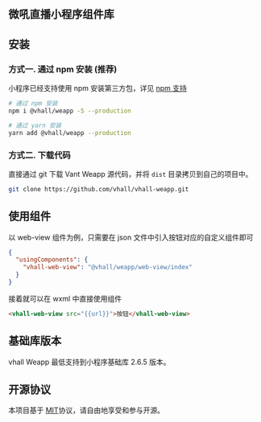 ## 微吼直播小程序组件库

## 安装

### 方式一. 通过 npm 安装 (推荐)

小程序已经支持使用 npm 安装第三方包，详见 [npm 支持](https://developers.weixin.qq.com/miniprogram/dev/devtools/npm.html?search-key=npm)

```bash
# 通过 npm 安装
npm i @vhall/weapp -S --production

# 通过 yarn 安装
yarn add @vhall/weapp --production

```

### 方式二. 下载代码

直接通过 git 下载 Vant Weapp 源代码，并将 `dist` 目录拷贝到自己的项目中。

```bash
git clone https://github.com/vhall/vhall-weapp.git
```

## 使用组件

以 web-view 组件为例，只需要在 json 文件中引入按钮对应的自定义组件即可

```json
{
  "usingComponents": {
    "vhall-web-view": "@vhall/weapp/web-view/index"
  }
}
```

接着就可以在 wxml 中直接使用组件

```html
<vhall-web-view src="{{url}}">按钮</vhall-web-view>
```

## 基础库版本

vhall Weapp 最低支持到小程序基础库 2.6.5 版本。

## 开源协议

本项目基于 [MIT](https://zh.wikipedia.org/wiki/MIT%E8%A8%B1%E5%8F%AF%E8%AD%89)协议，请自由地享受和参与开源。
